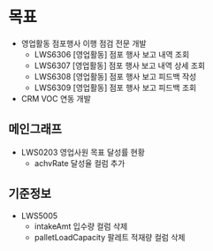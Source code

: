 
# 목표
- 영업활동 점포행사 이행 점검 전문 개발
	* LWS6306 [영업활동] 점포 행사 보고 내역 조회
	- LWS6307 [영업활동] 점포 행사 보고 내역 상세 조회
	- LWS6308 [영업활동] 점포 행사 보고 피드백 작성
	- LWS6309 [영업활동] 점포 행사 보고 피드백 조회
- CRM VOC 연동 개발


## 메인그래프
- LWS0203 영업사원 목표 달성률 현황
	- achvRate 달성율 컬럼 추가


## 기준정보
- LWS5005 
	- intakeAmt 입수량 컬럼 삭제
	- palletLoadCapacity 팔레트 적재량 컬럼 삭제